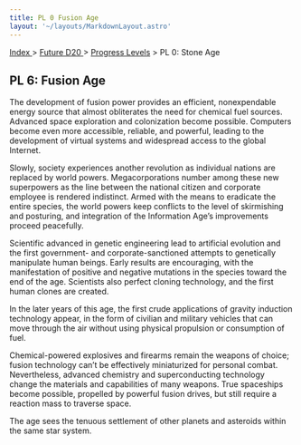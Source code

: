 ```yaml
---
title: PL 0 Fusion Age
layout: '~/layouts/MarkdownLayout.astro'
---
```


[ Index ](/) > [ Future D20 ](/future.d20.srd) > [Progress Levels](/future.d20.srd/progress) > PL 0: Stone Age

## PL 6: Fusion Age

The development of fusion power provides an efficient, nonexpendable energy
source that almost obliterates the need for chemical fuel sources. Advanced
space exploration and colonization become possible. Computers become even more
accessible, reliable, and powerful, leading to the development of virtual
systems and widespread access to the global Internet.

Slowly, society experiences another revolution as individual nations are
replaced by world powers. Megacorporations number among these new superpowers
as the line between the national citizen and corporate employee is rendered
indistinct. Armed with the means to eradicate the entire species, the world
powers keep conflicts to the level of skirmishing and posturing, and
integration of the Information Age’s improvements proceed peacefully.

Scientific advanced in genetic engineering lead to artificial evolution and
the first government- and corporate-sanctioned attempts to genetically
manipulate human beings. Early results are encouraging, with the manifestation
of positive and negative mutations in the species toward the end of the age.
Scientists also perfect cloning technology, and the first human clones are
created.

In the later years of this age, the first crude applications of gravity
induction technology appear, in the form of civilian and military vehicles
that can move through the air without using physical propulsion or consumption
of fuel.

Chemical-powered explosives and firearms remain the weapons of choice; fusion
technology can’t be effectively miniaturized for personal combat.
Nevertheless, advanced chemistry and superconducting technology change the
materials and capabilities of many weapons. True spaceships become possible,
propelled by powerful fusion drives, but still require a reaction mass to
traverse space.

The age sees the tenuous settlement of other planets and asteroids within the
same star system.

